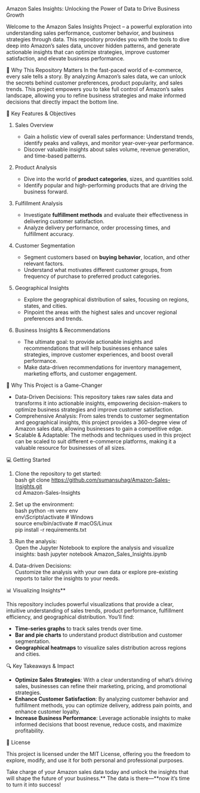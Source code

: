 Amazon Sales Insights: Unlocking the Power of Data to Drive Business Growth

Welcome to the Amazon Sales Insights Project – a powerful exploration into understanding sales performance, customer behavior, and business strategies through data. This repository provides you with the tools to dive deep into Amazon’s sales data, uncover hidden patterns, and generate actionable insights that can optimize strategies, improve customer satisfaction, and elevate business performance.

🌟 Why This Repository Matters
In the fast-paced world of e-commerce, every sale tells a story. By analyzing Amazon’s sales data, we can unlock the secrets behind customer preferences, product popularity, and sales trends. This project empowers you to take full control of Amazon’s sales landscape, allowing you to refine business strategies and make informed decisions that directly impact the bottom line.

📌 Key Features & Objectives
1. Sales Overview
   - Gain a holistic view of overall sales performance: Understand trends, identify peaks and valleys, and monitor year-over-year performance.  
   - Discover valuable insights about sales volume, revenue generation, and time-based patterns.

2. Product Analysis
   - Dive into the world of **product categories**, sizes, and quantities sold.  
   - Identify popular and high-performing products that are driving the business forward.

3. Fulfillment Analysis
   - Investigate **fulfillment methods** and evaluate their effectiveness in delivering customer satisfaction.  
   - Analyze delivery performance, order processing times, and fulfillment accuracy.

4. Customer Segmentation
   - Segment customers based on **buying behavior**, location, and other relevant factors.  
   - Understand what motivates different customer groups, from frequency of purchase to preferred product categories.

5. Geographical Insights
   - Explore the geographical distribution of sales, focusing on regions, states, and cities.  
   - Pinpoint the areas with the highest sales and uncover regional preferences and trends.

6. Business Insights & Recommendations 
   - The ultimate goal: to provide actionable insights and recommendations that will help businesses enhance sales strategies, improve customer experiences, and boost overall performance.  
   - Make data-driven recommendations for inventory management, marketing efforts, and customer engagement.

🔑 Why This Project is a Game-Changer
- Data-Driven Decisions: This repository takes raw sales data and transforms it into actionable insights, empowering decision-makers to optimize business strategies and improve customer satisfaction.  
- Comprehensive Analysis: From sales trends to customer segmentation and geographical insights, this project provides a 360-degree view of Amazon sales data, allowing businesses to gain a competitive edge.  
- Scalable & Adaptable: The methods and techniques used in this project can be scaled to suit different e-commerce platforms, making it a valuable resource for businesses of all sizes.

💻 Getting Started
1. Clone the repository to get started:  
bash
   git clone https://github.com/sumansuhag/Amazon-Sales-Insights.git  
   cd Amazon-Sales-Insights
   
2. Set up the environment:  
bash
   python -m venv env  
   env\Scripts\activate  # Windows  
   source env/bin/activate  # macOS/Linux  
   pip install -r requirements.txt  

3. Run the analysis:  
   Open the Jupyter Notebook to explore the analysis and visualize insights:
bash
   jupyter notebook Amazon_Sales_Insights.ipynb

5. Data-driven Decisions:  
   Customize the analysis with your own data or explore pre-existing reports to tailor the insights to your needs.

📊 Visualizing Insights**

This repository includes powerful visualizations that provide a clear, intuitive understanding of sales trends, product performance, fulfillment efficiency, and geographical distribution. You’ll find:
- **Time-series graphs** to track sales trends over time.  
- **Bar and pie charts** to understand product distribution and customer segmentation.  
- **Geographical heatmaps** to visualize sales distribution across regions and cities.  

🔍 Key Takeaways & Impact

- **Optimize Sales Strategies**: With a clear understanding of what’s driving sales, businesses can refine their marketing, pricing, and promotional strategies.
- **Enhance Customer Satisfaction**: By analyzing customer behavior and fulfillment methods, you can optimize delivery, address pain points, and enhance customer loyalty.
- **Increase Business Performance**: Leverage actionable insights to make informed decisions that boost revenue, reduce costs, and maximize profitability.
  
📜 License

This project is licensed under the MIT License, offering you the freedom to explore, modify, and use it for both personal and professional purposes.

Take charge of your Amazon sales data today and unlock the insights that will shape the future of your business.** The data is there—**now it’s time to turn it into success!
